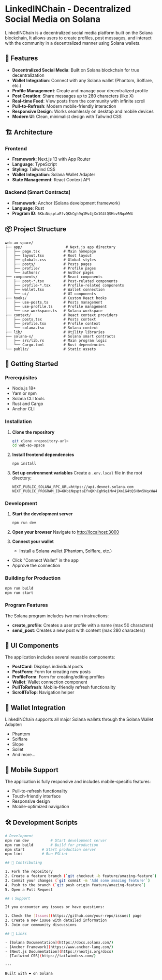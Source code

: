 # LinkedINChain - Decentralized Social Media on Solana

LinkedINChain is a decentralized social media platform built on the Solana blockchain, It allows users to create profiles, post messages, and interact with the community in a decentralized manner using Solana wallets.

## 🌟 Features

- **Decentralized Social Media**: Built on Solana blockchain for true decentralization
- **Wallet Integration**: Connect with any Solana wallet (Phantom, Solflare, etc.)
- **Profile Management**: Create and manage your decentralized profile
- **Post Creation**: Share messages up to 280 characters (like X)
- **Real-time Feed**: View posts from the community with infinite scroll
- **Pull-to-Refresh**: Modern mobile-friendly interaction
- **Responsive Design**: Works seamlessly on desktop and mobile devices
- **Modern UI**: Clean, minimalist design with Tailwind CSS

## 🏗️ Architecture

### Frontend
- **Framework**: Next.js 13 with App Router
- **Language**: TypeScript
- **Styling**: Tailwind CSS
- **Wallet Integration**: Solana Wallet Adapter
- **State Management**: React Context API

### Backend (Smart Contracts)
- **Framework**: Anchor (Solana development framework)
- **Language**: Rust
- **Program ID**: `6KbiNqsptaEfvQKhCgh9q1Mv4jXm1G4tQSHbv5NqxWW4`

## 📦 Project Structure

```
web-ao-space/
├── app/                    # Next.js app directory
│   ├── page.tsx           # Main homepage
│   ├── layout.tsx         # Root layout
│   ├── globals.css        # Global styles
│   ├── posts/             # Posts pages
│   ├── profile/           # Profile pages
│   └── authors/           # Author pages
├── components/            # React components
│   ├── post-*.tsx         # Post-related components
│   ├── profile-*.tsx      # Profile-related components
│   ├── wallet.tsx         # Wallet connection
│   └── ui/                # UI components
├── hooks/                 # Custom React hooks
│   ├── use-posts.ts       # Posts management
│   ├── use-profile.ts     # Profile management
│   └── use-workspace.ts   # Solana workspace
├── context/               # React context providers
│   ├── posts.tsx          # Posts context
│   ├── profile.tsx        # Profile context
│   └── solana.tsx         # Solana context
├── lib/                   # Utility libraries
├── solana-x/              # Solana smart contracts
│   ├── src/lib.rs         # Main program logic
│   └── Cargo.toml         # Rust dependencies
└── public/                # Static assets
```

## 🚀 Getting Started

### Prerequisites

- Node.js 18+ 
- Yarn or npm
- Solana CLI tools
- Rust and Cargo
- Anchor CLI

### Installation

1. **Clone the repository**
   ```bash
   git clone <repository-url>
   cd web-ao-space
   ```

2. **Install frontend dependencies**
   ```bash
   npm install
   ```

3. **Set up environment variables**
   Create a `.env.local` file in the root directory:
   ```env
   NEXT_PUBLIC_SOLANA_RPC_URL=https://api.devnet.solana.com
   NEXT_PUBLIC_PROGRAM_ID=6KbiNqsptaEfvQKhCgh9q1Mv4jXm1G4tQSHbv5NqxWW4
   ```

### Development

1. **Start the development server**
   ```bash
   npm run dev
   ```

2. **Open your browser**
   Navigate to [http://localhost:3000](http://localhost:3000)

3. **Connect your wallet**
   - Install a Solana wallet (Phantom, Solflare, etc.)
- Click "Connect Wallet" in the app
- Approve the connection

### Building for Production

```bash
npm run build
npm run start
```


### Program Features

The Solana program includes two main instructions:

- **create_profile**: Creates a user profile with a name (max 50 characters)
- **send_post**: Creates a new post with content (max 280 characters)

## 🎨 UI Components

The application includes several reusable components:

- **PostCard**: Displays individual posts
- **PostForm**: Form for creating new posts
- **ProfileForm**: Form for creating/editing profiles
- **Wallet**: Wallet connection component
- **PullToRefresh**: Mobile-friendly refresh functionality
- **ScrollToTop**: Navigation helper

## 🔌 Wallet Integration

LinkedINChain supports all major Solana wallets through the Solana Wallet Adapter:

- Phantom
- Solflare
- Slope
- Sollet
- And more...

## 📱 Mobile Support

The application is fully responsive and includes mobile-specific features:

- Pull-to-refresh functionality
- Touch-friendly interface
- Responsive design
- Mobile-optimized navigation

## 🛠️ Development Scripts

```bash
# Development
npm run dev          # Start development server
npm run build        # Build for production
npm start        # Start production server
npm lint         # Run ESLint

## 🤝 Contributing

1. Fork the repository
2. Create a feature branch (`git checkout -b feature/amazing-feature`)
3. Commit your changes (`git commit -m 'Add some amazing feature'`)
4. Push to the branch (`git push origin feature/amazing-feature`)
5. Open a Pull Request

## 📞 Support

If you encounter any issues or have questions:

1. Check the [Issues](https://github.com/your-repo/issues) page
2. Create a new issue with detailed information
3. Join our community discussions

## 🔗 Links

- [Solana Documentation](https://docs.solana.com/)
- [Anchor Framework](https://www.anchor-lang.com/)
- [Next.js Documentation](https://nextjs.org/docs)
- [Tailwind CSS](https://tailwindcss.com/)

---

Built with ❤️ on Solana
